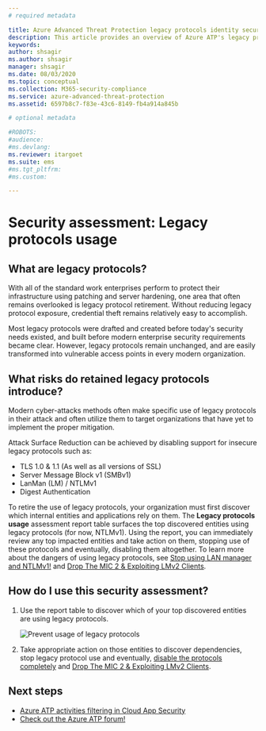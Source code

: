 ```yaml
---
# required metadata

title: Azure Advanced Threat Protection legacy protocols identity security posture assessment
description: This article provides an overview of Azure ATP's legacy protocol identification security posture assessment report.
keywords:
author: shsagir
ms.author: shsagir
manager: shsagir
ms.date: 08/03/2020
ms.topic: conceptual
ms.collection: M365-security-compliance
ms.service: azure-advanced-threat-protection
ms.assetid: 6597b8c7-f83e-43c6-8149-fb4a914a845b

# optional metadata

#ROBOTS:
#audience:
#ms.devlang:
ms.reviewer: itargoet
ms.suite: ems
#ms.tgt_pltfrm:
#ms.custom:

---
```


# Security assessment: Legacy protocols usage

## What are legacy protocols?

With all of the standard work enterprises perform to protect their infrastructure using patching and server hardening, one area that often remains overlooked is legacy protocol retirement. Without reducing legacy protocol exposure, credential theft remains relatively easy to accomplish.

Most legacy protocols were drafted and created before today's security needs existed, and built before modern enterprise security requirements became clear. However, legacy protocols remain unchanged, and are easily transformed into vulnerable access points in every modern organization.

## What risks do retained legacy protocols introduce?

Modern cyber-attacks methods often make specific use of legacy protocols in their attack and often utilize them to target organizations that have yet to implement the proper mitigation.

Attack Surface Reduction can be achieved by disabling support for insecure legacy protocols such as:

- TLS 1.0 & 1.1 (As well as all versions of SSL)
- Server Message Block v1 (SMBv1)
- LanMan (LM) / NTLMv1
- Digest Authentication

To retire the use of legacy protocols, your organization must first discover which internal entities and applications rely on them. The **Legacy protocols usage** assessment report table surfaces the top discovered entities using legacy protocols (for now, NTLMv1). Using the report, you can immediately review any top impacted entities and take action on them, stopping use of these protocols and eventually, disabling them altogether. To learn more about the dangers of using legacy protocols, see [Stop using LAN manager and NTLMv1!](https://blogs.technet.microsoft.com/miriamxyra/2017/11/07/stop-using-lan-manager-and-ntlmv1/) and [Drop The MIC 2 & Exploiting LMv2 Clients](https://www.preempt.com/blog/active-directory-ntlm-attacks/).

## How do I use this security assessment?

1. Use the report table to discover which of your top discovered entities are using legacy protocols.

    ![Prevent usage of legacy protocols](media/atp-cas-isp-legacy-protocols-2.png)
1. Take appropriate action on those entities to discover dependencies, stop legacy protocol use and eventually, [disable the protocols completely](https://blogs.technet.microsoft.com/miriamxyra/2017/11/07/stop-using-lan-manager-and-ntlmv1/) and [Drop The MIC 2 & Exploiting LMv2 Clients](https://www.preempt.com/blog/active-directory-ntlm-attacks/).

## Next steps

- [Azure ATP activities filtering in Cloud App Security](atp-activities-filtering-mcas.md)
- [Check out the Azure ATP forum!](https://aka.ms/azureatpcommunity)
